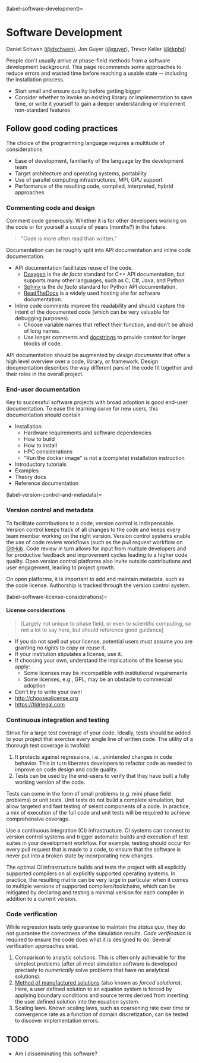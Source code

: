 (label-software-development)=
# Software Development

Daniel Schwen ([@dschwen](https://github.com/dschwen)), Jon Guyer ([@guyer](https://github.com/guyer)), Trevor Keller ([@tkphd](https://github.com/tkphd))

People don't usually arrive at phase-field methods from a software development
background.  This page recommends some approaches to reduce errors and wasted
time before reaching a usable state -- including the installation process.

* Start small and ensure quality before getting bigger
* Consider whether to invoke an existing library or implementation to save
  time, or write it yourself to gain a deeper understanding or implement
  non-standard features

## Follow good coding practices

The choice of the programming language requires a multitude of considerations

* Ease of development, familiarity of the language by the development team
* Target architecture and operating systems, portability
* Use of parallel computing infrastructures, MPI, GPU support
* Performance of the resulting code, compiled, interpreted, hybrid approaches

### Commenting code and design

Comment code generously. Whether it is for other developers working on the code
or for yourself a couple of years (months?) in the future.

> "Code is more often read than written."

Documentation can be roughly split into API documentation and inline code documentation.

* API documentation facilitates reuse of the code.
  - [Doxygen](https://doxygen.nl/) is the _de facto_ standard for C++ API
    documentation, but supports many other languages, such as C, C#, Java,
    and Python.
  - [Sphinx](https://www.sphinx-doc.org/) is the _de facto_ standard for Python
    API documentation.
  - [ReadTheDocs](https://readthedocs.org/) is a widely used hosting site for
    software documentation.
* Inline code comments improve the readability and should capture the intent of
  the documented code (which can be very valuable for debugging purposes).
  - Choose variable names that reflect their function, and don't be afraid of
    long names.
  - Use longer comments and [docstrings](https://peps.python.org/pep-0257/) to
    provide context for larger blocks of code.

API documentation should be augmented by _design documents_ that offer a high
level overview over a code, library, or framework. Design documentation
describes the way different pars of the code fit together and their roles in
the overall project.

### End-user documentation

Key to successful software projects with broad adoption is good end-user
documentation. To ease the learning curve for new users, this documentation
should contain

* Installation
  - Hardware requirements and software dependencies
  - How to build
  - How to install
  - HPC considerations
  - "Run the docker image" is not a (complete) installation instruction
* Introductory tutorials
* Examples
* Theory docs
* Reference documentation

(label-version-control-and-metadata)=
### Version control and metadata

To facilitate contributions to a code, version control is
indispensable. Version control keeps track of all changes to the code and keeps
every team member working on the right version. Version control systems enable
the use of code review workflows (such as the _pull request_ workflow on
[GitHub](https://github.com). Code review in turn allows for input from
multiple developers and for productive feedback and improvement cycles leading
to a higher code quality. Open version control platforms also invite outside
contributions and user engagement, leading to project growth.

On open platforms, it is important to add and maintain metadata, such as the
code license. Authorship is tracked through the version control system.

(label-software-license-considerations)=
#### License considerations

> [Largely not unique to phase field, or even to scientific computing, so not a lot to say here, but should reference good guidance]

* If you do not spell out your license, potential users must assume you are
  granting _no rights_ to copy or reuse it.
* If your institution stipulates a license, use it.
* If choosing your own, understand the implications of the license you apply:
  - Some licenses may be incompatible with institutional requirements
  - Some licenses, e.g., GPL, may be an obstacle to commercial adoption
* Don't try to write your own!
* http://choosealicense.org
* https://tldrlegal.com

### Continuous integration and testing

Strive for a large test coverage of your code. Ideally, tests should be added
to your project that exercise every single line of written code. The utility of
a thorough test coverage is twofold:

1. It protects against regressions, i.e., unintended changes in code
   behavior. This in turn liberates developers to refactor code as needed to
   improve on code design and code quality.
2. Tests can be used by the end-users to verify that they have built a fully
   working version of the code.

Tests can come in the form of small problems (e.g. mini phase field problems)
or unit tests. Unit tests do not build a complete simulation, but allow
targeted and fast testing of select components of a code. In practice, a mix of
execution of the full code and unit tests will be required to achieve
comprehensive coverage.

Use a continuous integration (CI) infrastructure. CI systems can connect to
version control systems and trigger automatic builds and execution of test
suites in your development workflow. For example, testing should occur for
every pull request that is made to a code, to ensure that the software is never
put into a broken state by incorporating new changes.

The optimal CI infrastructure builds and tests the project with all explicitly
supported compilers on all explicitly supported operating systems. In practice,
the resulting matrix can be very large in particular when it comes to multiple
versions of supported compilers/toolchains, which can be mitigated by declaring
and testing a minimal version for each compiler in addition to a current
version.

### Code verification

While regression tests only guarantee to maintain the _status quo_, they do not
guarantee the correctness of the simulation results. _Code verification_ is
required to ensure the code does what it is designed to do. Several
verification approaches exist.

1. Comparison to analytic solutions. This is often only achievable for the
   simplest problems (after all most simulation software is developed precisely
   to _numerically_ solve problems that have no analytical solutions).
2. [Method of manufactured
   solutions](https://www.osti.gov/servlets/purl/759450-wLI4Ux/native/) (also
   known as _forced solutions_). Here, a user defined solution to an equation
   system is forced by applying boundary conditions and source terms derived
   from inserting the user defined solution into the equation system.
3. Scaling laws. Known scaling laws, such as coarsening rate over time or
   convergence rate as a function of domain discretization, can be tested to
   discover implementation errors.

## TODO

- Am I disseminating this software?
